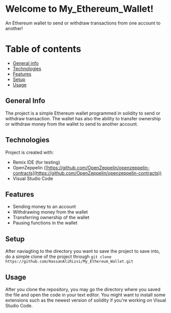 # Welcome to My_Ethereum_Wallet!

An Ethereum wallet to send or withdraw transactions from one account to another!

# Table of contents

* [General info](#general-info)
* [Technologies](#technologies)
* [Features](#features)
* [Setup](#setup)
* [Usage](#usage)

## General Info

The project is a simple Ethereum wallet programmed in solidity to send or withdraw transaction. The wallet has also the ability to transfer ownership or withdraw money from the wallet to send to another account. 

## Technologies
Project is created with: 

 - Remix IDE (for testing)
 - OpenZeppelin ([https://github.com/OpenZeppelin/openzeppelin-contracts](https://github.com/OpenZeppelin/openzeppelin-contracts))
 - Visual Studio Code

## Features

 - Sending money to an account
 - Withdrawing money from the wallet
 - Transferring ownership of the wallet
 - Pausing functions in the wallet

## Setup
After naviagting to the directory you want to save the project to save into, do a simple clone of the project through `git clone https://github.com/HassanAliRizvi/My_Ethereum_Wallet.git`

## Usage

After you clone the repository, you may go the directory where you saved the file and open the code in your text editor. You might want to install some extensions such as the newest version of solidity if you're working on Visual Studio Code. 
